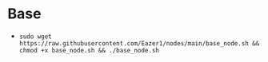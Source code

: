 # Base

- `sudo wget https://raw.githubusercontent.com/Eazer1/nodes/main/base_node.sh && chmod +x base_node.sh && ./base_node.sh`
